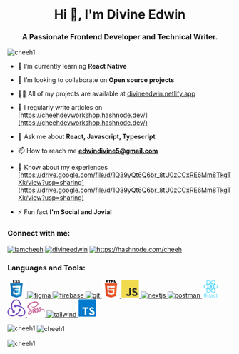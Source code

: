 <h1 align="center">Hi 👋, I'm Divine Edwin</h1>
<h3 align="center">A Passionate Frontend Developer and Technical Writer.</h3>

<p align="left"> <img src="https://komarev.com/ghpvc/?username=cheeh1&label=Profile%20views&color=0e75b6&style=flat" alt="cheeh1" /> </p>

- 🌱 I’m currently learning **React Native**

- 👯 I’m looking to collaborate on **Open source projects**

- 👨‍💻 All of my projects are available at [divineedwin.netlify.app](divineedwin.netlify.app)

- 📝 I regularly write articles on [https://cheehdevworkshop.hashnode.dev/](https://cheehdevworkshop.hashnode.dev/)

- 💬 Ask me about **React, Javascript, Typescript**

- 📫 How to reach me **edwindivine5@gmail.com**

- 📄 Know about my experiences [https://drive.google.com/file/d/1Q39yQt6Q6br_8tU0zCCxRE6Mm8TkgTXk/view?usp=sharing](https://drive.google.com/file/d/1Q39yQt6Q6br_8tU0zCCxRE6Mm8TkgTXk/view?usp=sharing)

- ⚡ Fun fact **I'm Social and Jovial**

<h3 align="left">Connect with me:</h3>
<p align="left">
<a href="https://twitter.com/iamcheeh" target="blank"><img align="center" src="https://raw.githubusercontent.com/rahuldkjain/github-profile-readme-generator/master/src/images/icons/Social/twitter.svg" alt="iamcheeh" height="30" width="40" /></a>
<a href="https://linkedin.com/in/divineedwin" target="blank"><img align="center" src="https://raw.githubusercontent.com/rahuldkjain/github-profile-readme-generator/master/src/images/icons/Social/linked-in-alt.svg" alt="divineedwin" height="30" width="40" /></a>
<a href="https://hashnode.com/https://hashnode.com/cheeh" target="blank"><img align="center" src="https://raw.githubusercontent.com/rahuldkjain/github-profile-readme-generator/master/src/images/icons/Social/hashnode.svg" alt="https://hashnode.com/cheeh" height="30" width="40" /></a>
</p>

<h3 align="left">Languages and Tools:</h3>
<p align="left"> <a href="https://www.w3schools.com/css/" target="_blank" rel="noreferrer"> <img src="https://raw.githubusercontent.com/devicons/devicon/master/icons/css3/css3-original-wordmark.svg" alt="css3" width="40" height="40"/> </a> <a href="https://www.figma.com/" target="_blank" rel="noreferrer"> <img src="https://www.vectorlogo.zone/logos/figma/figma-icon.svg" alt="figma" width="40" height="40"/> </a> <a href="https://firebase.google.com/" target="_blank" rel="noreferrer"> <img src="https://www.vectorlogo.zone/logos/firebase/firebase-icon.svg" alt="firebase" width="40" height="40"/> </a> <a href="https://git-scm.com/" target="_blank" rel="noreferrer"> <img src="https://www.vectorlogo.zone/logos/git-scm/git-scm-icon.svg" alt="git" width="40" height="40"/> </a> <a href="https://www.w3.org/html/" target="_blank" rel="noreferrer"> <img src="https://raw.githubusercontent.com/devicons/devicon/master/icons/html5/html5-original-wordmark.svg" alt="html5" width="40" height="40"/> </a> <a href="https://developer.mozilla.org/en-US/docs/Web/JavaScript" target="_blank" rel="noreferrer"> <img src="https://raw.githubusercontent.com/devicons/devicon/master/icons/javascript/javascript-original.svg" alt="javascript" width="40" height="40"/> </a> <a href="https://nextjs.org/" target="_blank" rel="noreferrer"> <img src="https://cdn.worldvectorlogo.com/logos/nextjs-2.svg" alt="nextjs" width="40" height="40"/> </a> <a href="https://postman.com" target="_blank" rel="noreferrer"> <img src="https://www.vectorlogo.zone/logos/getpostman/getpostman-icon.svg" alt="postman" width="40" height="40"/> </a> <a href="https://reactjs.org/" target="_blank" rel="noreferrer"> <img src="https://raw.githubusercontent.com/devicons/devicon/master/icons/react/react-original-wordmark.svg" alt="react" width="40" height="40"/> </a> <a href="https://redux.js.org" target="_blank" rel="noreferrer"> <img src="https://raw.githubusercontent.com/devicons/devicon/master/icons/redux/redux-original.svg" alt="redux" width="40" height="40"/> </a> <a href="https://sass-lang.com" target="_blank" rel="noreferrer"> <img src="https://raw.githubusercontent.com/devicons/devicon/master/icons/sass/sass-original.svg" alt="sass" width="40" height="40"/> </a> <a href="https://tailwindcss.com/" target="_blank" rel="noreferrer"> <img src="https://www.vectorlogo.zone/logos/tailwindcss/tailwindcss-icon.svg" alt="tailwind" width="40" height="40"/> </a> <a href="https://www.typescriptlang.org/" target="_blank" rel="noreferrer"> <img src="https://raw.githubusercontent.com/devicons/devicon/master/icons/typescript/typescript-original.svg" alt="typescript" width="40" height="40"/> </a> </p>

<p><img align="left" src="https://github-readme-stats.vercel.app/api/top-langs?username=cheeh1&show_icons=true&locale=en&layout=compact" alt="cheeh1" /></p>

<p>&nbsp;<img align="center" src="https://github-readme-stats.vercel.app/api?username=cheeh1&show_icons=true&locale=en" alt="cheeh1" /></p>

<p><img align="center" src="https://github-readme-streak-stats.herokuapp.com/?user=cheeh1&" alt="cheeh1" /></p>
